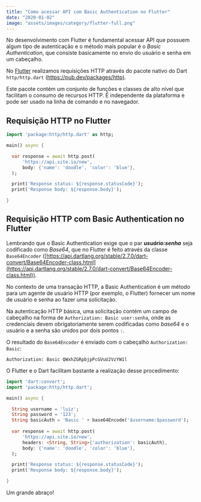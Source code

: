 ```yaml
---
title: "Como acessar API com Basic Authentication no Flutter"
date: "2020-01-02"
image: "assets/images/category/flutter-full.png"
---
```


No desenvolvimento com Flutter é fundamental acessar API que possuem algum tipo de autenticação e o método mais popular é o _Basic Authentication_, que consiste basicamente no envio do usuário e senha em um cabeçalho.

No [Flutter](https://www.luizeof.com.br/flutter/) realizamos requisições HTTP através do pacote nativo do Dart `http/http.dart` ([https://pub.dev/packages/http)](https://pub.dev/packages/http).

Este pacote contém um conjunto de funções e classes de alto nível que facilitam o consumo de recursos HTTP. É independente da plataforma e pode ser usado na linha de comando e no navegador.

## Requisição HTTP no Flutter

```dart
import 'package:http/http.dart' as http;

main() async {

  var response = await http.post(
      'https://api.site.io/new',
      body: {'name': 'doodle', 'color': 'blue'},
  );

  print('Response status: ${response.statusCode}');
  print('Response body: ${response.body}');

}
```

## Requisição HTTP com Basic Authentication no Flutter

Lembrando que o Basic Authentication exige que o par **_usuário:senha_** seja codificado como _Base64_, que no Flutter é feito através da classe `Base64Encoder` ([https://api.dartlang.org/stable/2.7.0/dart-convert/Base64Encoder-class.html](https://api.dartlang.org/stable/2.7.0/dart-convert/Base64Encoder-class.html)).

No contexto de uma transação HTTP, a Basic Authentication é um método para um agente de usuário HTTP (por exemplo, o Flutter) fornecer um nome de usuário e senha ao fazer uma solicitação.

Na autenticação HTTP básica, uma solicitação contém um campo de cabeçalho na forma de `Authorization: Basic user:senha`, onde as credenciais devem obrigatoriamente serem codificadas como _base64_ e o usuário e a senha são unidos por dois pontos `:`.

O resultado do `Base64Encoder` é enviado com o cabeçalho `Authorization: Basic`:

```
Authorization: Basic QWxhZGRpbjpPcGVuU2VzYW1l
```

O Flutter e o Dart facilitam bastante a realização desse procedimento:

```dart
import 'dart:convert';
import 'package:http/http.dart';

main() async {

  String username = 'luiz';
  String password = '123';
  String basicAuth = 'Basic ' + base64Encode('$username:$password');
 
  var response = await http.post(
      'https://api.site.io/new', 
      headers: <String, String>{'authorization': basicAuth},
      body: {'name': 'doodle', 'color': 'blue'},
  );

  print('Response status: ${response.statusCode}');
  print('Response body: ${response.body}');

}
```

Um grande abraço!

